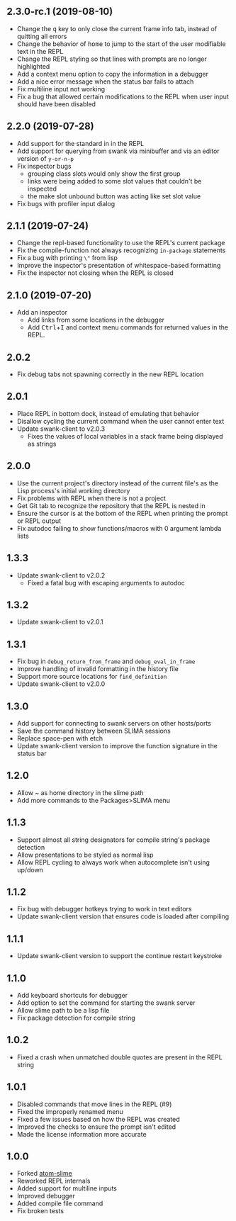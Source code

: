 ## 2.3.0-rc.1 (2019-08-10)
* Change the <kbd>q</kbd> key to only close the current frame info tab, instead of quitting all errors
* Change the behavior of <kbd>home</kbd> to jump to the start of the user modifiable text in the REPL
* Change the REPL styling so that lines with prompts are no longer highlighted
* Add a context menu option to copy the information in a debugger
* Add a nice error message when the status bar fails to attach
* Fix multiline input not working
* Fix a bug that allowed certain modifications to the REPL when user input should have been disabled


## 2.2.0 (2019-07-28)
* Add support for the standard in in the REPL
* Add support for querying from swank via minibuffer and via an editor version of `y-or-n-p`
* Fix inspector bugs
  * grouping class slots would only show the first group
  * links were being added to some slot values that couldn't be inspected
  * the make slot unbound button was acting like set slot value
* Fix bugs with profiler input dialog


## 2.1.1 (2019-07-24)
* Change the repl-based functionality to use the REPL's current package
* Fix the compile-function not always recognizing `in-package` statements
* Fix a bug with printing `\"` from lisp
* Improve the inspector's presentation of whitespace-based formatting
* Fix the inspector not closing when the REPL is closed

## 2.1.0 (2019-07-20)
* Add an inspector
  * Add links from some locations in the debugger
  * Add <kbd>Ctrl</kbd>+<kbd>I</kbd> and context menu commands for returned values in the REPL.


## 2.0.2
* Fix debug tabs not spawning correctly in the new REPL location

## 2.0.1
* Place REPL in bottom dock, instead of emulating that behavior
* Disallow cycling the current command when the user cannot enter text
* Update swank-client to v2.0.3
  * Fixes the values of local variables in a stack frame being displayed as strings

## 2.0.0
* Use the current project's directory instead of the current file's as the Lisp
  process's initial working directory
* Fix problems with REPL when there is not a project
* Get Git tab to recognize the repository that the REPL is nested in
* Ensure the cursor is at the bottom of the REPL when printing the prompt or
  REPL output
* Fix autodoc failing to show functions/macros with 0 argument lambda lists


## 1.3.3
* Update swank-client to v2.0.2
  * Fixed a fatal bug with escaping arguments to autodoc

## 1.3.2
* Update swank-client to v2.0.1

## 1.3.1
* Fix bug in `debug_return_from_frame` and `debug_eval_in_frame`
* Improve handling of invalid formatting in the history file
* Support more source locations for `find_definition`
* Update swank-client to v2.0.0

## 1.3.0
* Add support for connecting to swank servers on other hosts/ports
* Save the command history between SLIMA sessions
* Replace space-pen with etch
* Update swank-client version to improve the function signature in the status bar


## 1.2.0
* Allow ~ as home directory in the slime path
* Add more commands to the Packages>SLIMA menu


## 1.1.3
* Support almost all string designators for compile string's package detection
* Allow presentations to be styled as normal lisp
* Allow REPL cycling to always work when autocomplete isn't using up/down

## 1.1.2
* Fix bug with debugger hotkeys trying to work in text editors
* Update swank-client version that ensures code is loaded after compiling

## 1.1.1
* Update swank-client version to support the continue restart keystroke

## 1.1.0
* Add keyboard shortcuts for debugger
* Add option to set the command for starting the swank server
* Allow slime path to be a lisp file
* Fix package detection for compile string


## 1.0.2
* Fixed a crash when unmatched double quotes are present in the REPL string

## 1.0.1
* Disabled commands that move lines in the REPL (#9)
* Fixed the improperly renamed menu
* Fixed a few issues based on how the REPL was created
* Improved the checks to ensure the prompt isn't edited
* Made the license information more accurate

## 1.0.0
* Forked [atom-slime](https://github.com/sjlevine/atom-slime)
* Reworked REPL internals
* Added support for multiline inputs
* Improved debugger
* Added compile file command
* Fix broken tests
